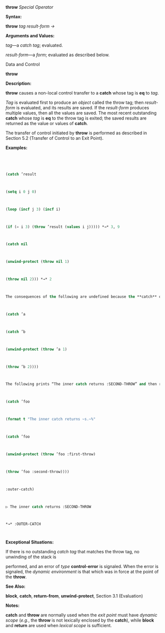 **throw** *Special Operator* 



**Syntax:** 



**throw** *tag result-form →* 



**Arguments and Values:** 



*tag*—a *catch tag*; evaluated. 



*result-form*—a *form*; evaluated as described below. 



Data and Control 











**throw** 



**Description:** 



**throw** causes a non-local control transfer to a **catch** whose tag is **eq** to *tag*. 



*Tag* is evaluated first to produce an *object* called the throw tag; then *result-form* is evaluated, and its results are saved. If the *result-form* produces multiple values, then all the values are saved. The most recent outstanding **catch** whose *tag* is **eq** to the throw tag is exited; the saved results are returned as the value or values of **catch**. 



The transfer of control initiated by **throw** is performed as described in Section 5.2 (Transfer of Control to an Exit Point). 



**Examples:**
```lisp
 



(catch ’result 



(setq i 0 j 0) 



(loop (incf j 3) (incf i) 



(if (= i 3) (throw ’result (values i j))))) *→* 3, 9 



(catch nil 



(unwind-protect (throw nil 1) 



(throw nil 2))) *→* 2 



The consequences of the following are undefined because the **catch** of b is passed over by the first **throw**, hence portable programs must assume that its *dynamic extent* is terminated. The *binding* of the *catch tag* is not yet *disestablished* and therefore it is the target of the second **throw**. 



(catch ’a 



(catch ’b 



(unwind-protect (throw ’a 1) 



(throw ’b 2)))) 



The following prints “The inner catch returns :SECOND-THROW” and then returns :outer-catch. 



(catch ’foo 



(format t "The inner catch returns ~s.~%" 



(catch ’foo 



(unwind-protect (throw ’foo :first-throw) 



(throw ’foo :second-throw)))) 



:outer-catch) 



▷ The inner catch returns :SECOND-THROW 



*→* :OUTER-CATCH 




```
**Exceptional Situations:** 



If there is no outstanding *catch tag* that matches the throw tag, no unwinding of the stack is 











performed, and an error of *type* **control-error** is signaled. When the error is signaled, the *dynamic environment* is that which was in force at the point of the **throw**. 



**See Also:** 



**block**, **catch**, **return-from**, **unwind-protect**, Section 3.1 (Evaluation) 



**Notes:** 



**catch** and **throw** are normally used when the *exit point* must have *dynamic scope* (*e.g.*, the **throw** is not lexically enclosed by the **catch**), while **block** and **return** are used when *lexical scope* is sufficient. 



